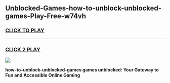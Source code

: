 
## Unblocked-Games-how-to-unblock-unblocked-games-Play-Free-w74vh
<h3>
<a href="https://premium76.site?title=how-to-unblock-unblocked-games&ref=10A">CLICK TO PLAY</a></h3>
<hr>

<h3>
<a href="https://premium76.site?title=how-to-unblock-unblocked-games&ref=10A">CLICK 2 PLAY</a>
  
</h3>

<a href="https://premium76.site?title=how-to-unblock-unblocked-games&ref=10A"><img src="https://clearcache.store/games.png"></a>


**how-to-unblock-unblocked-games games unblocked: Your Gateway to Fun and Accessible Online Gaming**

